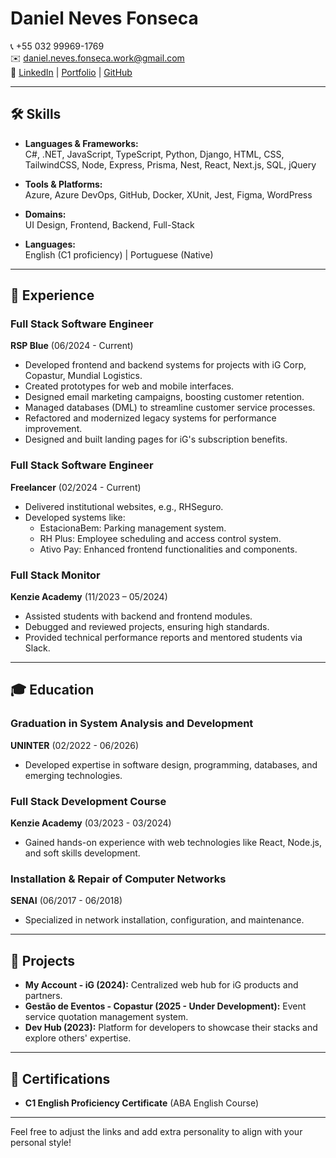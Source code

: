 # Daniel Neves Fonseca

📞 +55 032 99969-1769  
✉️ [daniel.neves.fonseca.work@gmail.com](mailto:daniel.neves.fonseca.work@gmail.com)  
🔗 [LinkedIn](https://linkedin.com/in/your-profile) | [Portfolio](https://your-portfolio.com) | [GitHub](https://github.com/your-github)  

---

## 🛠️ Skills

- **Languages & Frameworks:**  
  C#, .NET, JavaScript, TypeScript, Python, Django, HTML, CSS, TailwindCSS, Node, Express, Prisma, Nest, React, Next.js, SQL, jQuery

- **Tools & Platforms:**  
  Azure, Azure DevOps, GitHub, Docker, XUnit, Jest, Figma, WordPress

- **Domains:**  
  UI Design, Frontend, Backend, Full-Stack

- **Languages:**  
  English (C1 proficiency) | Portuguese (Native)

---

## 💼 Experience

### Full Stack Software Engineer  
**RSP Blue** (06/2024 - Current)  
- Developed frontend and backend systems for projects with iG Corp, Copastur, Mundial Logistics.  
- Created prototypes for web and mobile interfaces.  
- Designed email marketing campaigns, boosting customer retention.  
- Managed databases (DML) to streamline customer service processes.  
- Refactored and modernized legacy systems for performance improvement.  
- Designed and built landing pages for iG's subscription benefits.

### Full Stack Software Engineer  
**Freelancer** (02/2024 - Current)  
- Delivered institutional websites, e.g., RHSeguro.  
- Developed systems like:  
  - EstacionaBem: Parking management system.  
  - RH Plus: Employee scheduling and access control system.  
  - Ativo Pay: Enhanced frontend functionalities and components.

### Full Stack Monitor  
**Kenzie Academy** (11/2023 – 05/2024)  
- Assisted students with backend and frontend modules.  
- Debugged and reviewed projects, ensuring high standards.  
- Provided technical performance reports and mentored students via Slack.

---

## 🎓 Education

### Graduation in System Analysis and Development  
**UNINTER** (02/2022 - 06/2026)  
- Developed expertise in software design, programming, databases, and emerging technologies.  

### Full Stack Development Course  
**Kenzie Academy** (03/2023 - 03/2024)  
- Gained hands-on experience with web technologies like React, Node.js, and soft skills development.  

### Installation & Repair of Computer Networks  
**SENAI** (06/2017 - 06/2018)  
- Specialized in network installation, configuration, and maintenance.

---

## 🌟 Projects

- **My Account - iG (2024):** Centralized web hub for iG products and partners.  
- **Gestão de Eventos - Copastur (2025 - Under Development):** Event service quotation management system.  
- **Dev Hub (2023):** Platform for developers to showcase their stacks and explore others' expertise.

---

## 📜 Certifications

- **C1 English Proficiency Certificate** (ABA English Course)

---

Feel free to adjust the links and add extra personality to align with your personal style!
